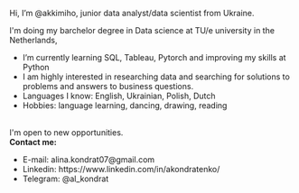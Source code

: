 Hi, I’m @akkimiho, junior data analyst/data scientist from Ukraine.

I'm doing my barchelor degree in Data science at TU/e university in the Netherlands,
<ul>
	<li>I’m currently learning SQL, Tableau, Pytorch and improving my skills at Python</li>
	<li>I am highly interested in researching data and searching for solutions to problems and answers to business questions.</li>
	<li>Languages I know: English, Ukrainian, Polish, Dutch</li>
	<li> Hobbies: language learning, dancing, drawing, reading</li>
</ul>

<br> I'm open to new opportunities.
<br><b>Contact me:</b>
  <ul>
		<li>E-mail: alina.kondrat07@gmail.com</li>
  	<li>Linkedin: https://www.linkedin.com/in/akondratenko/</li>
		<li>Telegram: @al_kondrat</li>
	</ul>



